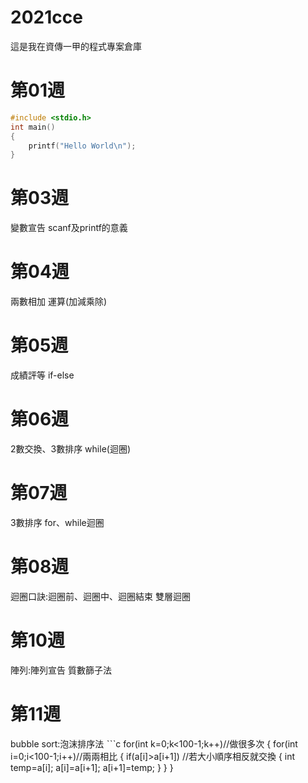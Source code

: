 # 2021cce
這是我在資傳一甲的程式專案倉庫


# 第01週
```c
#include <stdio.h>
int main()
{
    printf("Hello World\n");
}
```
# 第03週
變數宣告
scanf及printf的意義

# 第04週
兩數相加
運算(加減乘除)

# 第05週
成績評等
if-else

# 第06週
2數交換、3數排序
while(迴圈)

# 第07週
3數排序
for、while迴圈

# 第08週
迴圈口訣:迴圈前、迴圈中、迴圈結束
雙層迴圈

# 第10週
陣列:陣列宣告
質數篩子法

# 第11週
bubble sort:泡沫排序法
ˋˋˋc
for(int k=0;k<100-1;k++)//做很多次
{
    for(int i=0;i<100-1;i++)//兩兩相比
    {
        if(a[i]>a[i+1])	//若大小順序相反就交換
    	{
    		int temp=a[i];
    		a[i]=a[i+1];
    		a[i+1]=temp;
    	}
    }
}


